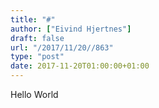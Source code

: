 ```yaml
---
title: "#"
author: ["Eivind Hjertnes"]
draft: false
url: "/2017/11/20//863"
type: "post"
date: 2017-11-20T01:00:00+01:00
---
```


Hello World
